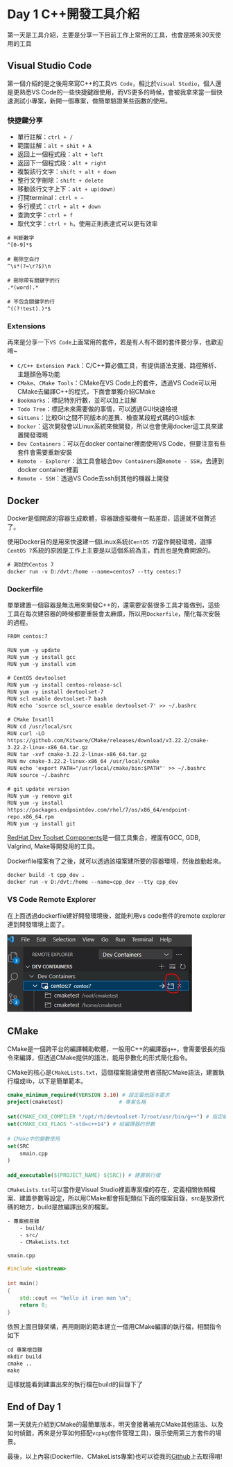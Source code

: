# Day 1 C++開發工具介紹

第一天是工具介紹，主要是分享一下目前工作上常用的工具，也會是將來30天使用的工具

## Visual Studio Code

第一個介紹的是之後用來寫C++的工具`VS Code`，相比於`Visual Studio`，個人還是更熟悉VS Code的一些快捷鍵跟使用，而VS更多的時候，會被我拿來當一個快速測試小專案，新開一個專案，做簡單驗證某些函數的使用。

### 快捷鍵分享

- 單行註解：`ctrl + /`
- 範圍註解：`alt + shit + A`
- 返回上一個程式段：`alt + left`
- 返回下一個程式段：`alt + right`
- 複製該行文字：`shift + alt + down`
- 整行文字刪除：`shift + delete`
- 移動該行文字上下：`alt + up(down)`
- 打開terminal：`ctrl + ~`
- 多行模式：`ctrl + alt + down`
- 查詢文字：`ctrl + f`
- 取代文字：`ctrl + h`，使用正則表達式可以更有效率

```shell
# 判斷數字
^[0-9]*$

# 刪除空白行
^\s*(?=\r?$)\n

# 刪除帶有關鍵字的行
.*(word).*

# 不包含關鍵字的行
^((?!test).)*$
```

### Extensions

再來是分享一下`VS Code`上面常用的套件，若是有人有不錯的套件要分享，也歡迎唷~

- `C/C++ Extension Pack`：C/C++算必備工具，有提供語法支援、路徑解析、主題顏色等功能
- `CMake`、`CMake Tools`：CMake在VS Code上的套件，透過VS Code可以用CMake去編譯C++的程式，下面會單獨介紹CMake
- `Bookmarks`：標記特別行數，並可以加上註解
- `Todo Tree`：標記未來需要做的事情，可以透過GUI快速檢視
- `GitLens`：比較Git之間不同版本的差異、檢查某段程式碼的Git版本
- `Docker`：這次開發會以Linux系統來做開發，所以也會使用docker這工具來建置開發環境
- `Dev Containers`：可以在docker container裡面使用VS Code，但要注意有些套件會需要重新安裝
- `Remote - Explorer`：該工具會結合`Dev Containers`跟`Remote - SSH`，去連到docker container裡面
- `Remote - SSH`：透過VS Code去ssh到其他的機器上開發

## Docker

Docker是個開源的容器生成軟體，容器跟虛擬機有一點差距，這邊就不做贅述了。

使用Docker目的是用來快速建一個Linux系統(`CentOS 7`)當作開發環境，選擇`CentOS 7`系統的原因是工作上主要是以這個系統為主，而且也是免費開源的。

```shel
# 測試的Centos 7
docker run -v D:/dvt:/home --name=centos7 --tty centos:7 
```

### Dockerfile

單單建置一個容器是無法用來開發C++的，還需要安裝很多工具才能做到，這些工具在每次建容器的時候都要重裝會太麻煩，所以用`Dockerfile`，簡化每次安裝的過程。

```docker
FROM centos:7

RUN yum -y update
RUN yum -y install gcc
RUN yum -y install vim

# CentOS devtoolset
RUN yum -y install centos-release-scl
RUN yum -y install devtoolset-7
RUN scl enable devtoolset-7 bash
RUN echo 'source scl_source enable devtoolset-7' >> ~/.bashrc

# CMake Insatll
RUN cd /usr/local/src
RUN curl -LO https://github.com/Kitware/CMake/releases/download/v3.22.2/cmake-3.22.2-linux-x86_64.tar.gz
RUN tar -xvf cmake-3.22.2-linux-x86_64.tar.gz
RUN mv cmake-3.22.2-linux-x86_64 /usr/local/cmake
RUN echo 'export PATH="/usr/local/cmake/bin:$PATH"' >> ~/.bashrc
RUN source ~/.bashrc

# git update version
RUN yum -y remove git
RUN yum -y install https://packages.endpointdev.com/rhel/7/os/x86_64/endpoint-repo.x86_64.rpm
RUN yum -y install git
```

[RedHat Dev Toolset Components](https://access.redhat.com/documentation/zh-tw/red_hat_developer_toolset/11/html-single/user_guide/index)是一個工具集合，裡面有GCC, GDB, Valgrind, Make等開發用的工具。

Dockerfile檔案有了之後，就可以透過該檔案建所要的容器環境，然後啟動起來。

```shell
docker build -t cpp_dev .
docker run -v D:/dvt:/home --name=cpp_dev --tty cpp_dev 
```

### VS Code Remote Explorer

在上面透過dockerfile建好開發環境後，就能利用vs code套件的remote explorer連到開發環境上面了。

![remote explorer](./remote-explorer.JPG)

## CMake

CMake是一個跨平台的編譯輔助軟體，一般用C++的編譯器`g++`，會需要很長的指令來編譯，但透過CMake提供的語法，能用參數化的形式簡化指令。

CMake的核心是`CMakeLists.txt`，這個檔案能讓使用者搭配CMake語法，建置執行檔或lib，以下是簡單範本。

```CMake
cmake_minimum_required(VERSION 3.10) # 設定最低版本要求
project(cmaketest)                  # 專案名稱

set(CMAKE_CXX_COMPILER "/opt/rh/devtoolset-7/root/usr/bin/g++") # 指定編譯器的路徑
set(CMAKE_CXX_FLAGS "-std=c++14") # 給編譯器的參數

# CMake中的變數使用
set(SRC
    smain.cpp
)

add_executable(${PROJECT_NAME} ${SRC}) # 建置執行檔
```

`CMakeLists.txt`可以當作是Visual Studio裡面專案檔的存在，定義相關依賴檔案、建置參數等設定，所以用CMake都會搭配類似下面的檔案目錄，src是放源代碼的地方，build是放編譯出來的檔案。

```file
- 專案根目錄
    - build/
    - src/
    - CMakeLists.txt
```

`smain.cpp`

```cpp
#include <iostream>

int main()
{
    std::cout << "hello it iron man \n";
    return 0;
}
```

依照上面目錄架構，再用剛剛的範本建立一個用CMake編譯的執行檔，相關指令如下

```shell
cd 專案根目錄
mkdir build
cmake ..
make
```

這樣就能看到建置出來的執行檔在build的目錄下了

## End of Day 1

第一天就先介紹到CMake的最簡單版本，明天會接著補充CMake其他語法、以及如何偵錯，再來是分享如何搭配`vcpkg`(套件管理工具)，展示使用第三方套件的場景。

最後，以上內容(Dockerfile、CMakeLists專案)也可以從我的[Github](https://github.com/steven715/15-IT-IronMan)上去取得唷!
